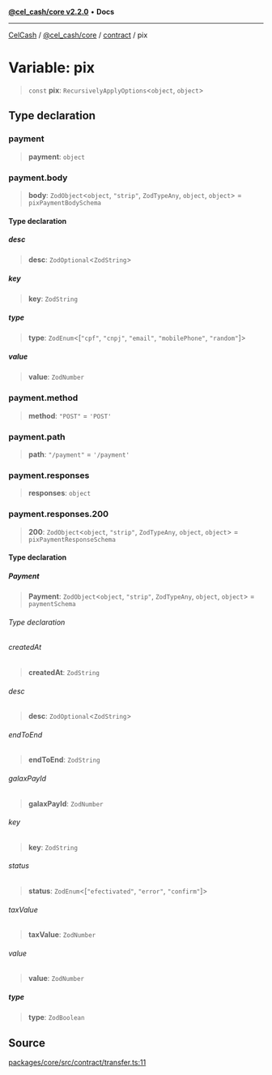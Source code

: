 [**@cel_cash/core v2.2.0**](../../README.md) • **Docs**

***

[CelCash](../../../../packages.md) / [@cel\_cash/core](../../README.md) / [contract](../README.md) / pix

# Variable: pix

> `const` **pix**: `RecursivelyApplyOptions`\<`object`, `object`\>

## Type declaration

### payment

> **payment**: `object`

### payment.body

> **body**: `ZodObject`\<`object`, `"strip"`, `ZodTypeAny`, `object`, `object`\> = `pixPaymentBodySchema`

#### Type declaration

##### desc

> **desc**: `ZodOptional`\<`ZodString`\>

##### key

> **key**: `ZodString`

##### type

> **type**: `ZodEnum`\<[`"cpf"`, `"cnpj"`, `"email"`, `"mobilePhone"`, `"random"`]\>

##### value

> **value**: `ZodNumber`

### payment.method

> **method**: `"POST"` = `'POST'`

### payment.path

> **path**: `"/payment"` = `'/payment'`

### payment.responses

> **responses**: `object`

### payment.responses.200

> **200**: `ZodObject`\<`object`, `"strip"`, `ZodTypeAny`, `object`, `object`\> = `pixPaymentResponseSchema`

#### Type declaration

##### Payment

> **Payment**: `ZodObject`\<`object`, `"strip"`, `ZodTypeAny`, `object`, `object`\> = `paymentSchema`

###### Type declaration

###### createdAt

> **createdAt**: `ZodString`

###### desc

> **desc**: `ZodOptional`\<`ZodString`\>

###### endToEnd

> **endToEnd**: `ZodString`

###### galaxPayId

> **galaxPayId**: `ZodNumber`

###### key

> **key**: `ZodString`

###### status

> **status**: `ZodEnum`\<[`"efectivated"`, `"error"`, `"confirm"`]\>

###### taxValue

> **taxValue**: `ZodNumber`

###### value

> **value**: `ZodNumber`

##### type

> **type**: `ZodBoolean`

## Source

[packages/core/src/contract/transfer.ts:11](https://github.com/Pyxlab/celcash/blob/f7cdc752c29f8a0dcef033e212602412d2050afc/packages/core/src/contract/transfer.ts#L11)
